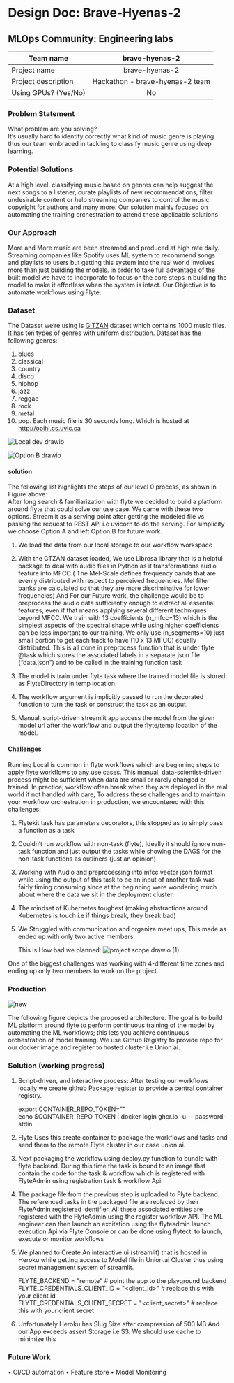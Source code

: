 # Design Doc: Brave-Hyenas-2
## MLOps Community: Engineering labs

| Team name           |      brave-hyenas-2                      |
|---------------------|:----------------------------------------:|
|Project name         |      brave-hyenas-2                      | 
| Project description |     Hackathon - brave-hyenas-2 team      |
|Using GPUs? (Yes/No) |  No                                      | 
  
  
 
### Problem Statement
What problem are you solving?  
It’s usually hard to identify correctly what kind of music genre is playing thus our team embraced in tackling to classify music genre using deep learning.  
   

### Potential Solutions
At a high level. classifying music based on genres can help suggest the next songs to a listener, curate playlists of new recommendations, filter undesirable content or help streaming companies to control the music copyright for authors and many more. Our solution mainly focused on automating the training orchestration to attend these applicable solutions  


### Our Approach 
More and More music are been streamed and produced at high rate daily. Streaming companies like Spotify uses ML system to recommend songs and playlists to users but getting this system into the real world involves more than just building the models. in order to take full advantage of the built model we have to incorporate to focus on the core steps in building the model to make it effortless when the system is intact. Our Objective is to automate workflows using Flyte.  


### Dataset 
The Dataset we’re using is [GITZAN](http://marsyas.info/downloads/datasets.html) dataset which contains 1000 music files. It has ten types of genres with uniform distribution. Dataset has the following genres:  
1. blues
2. classical
3. country
4. disco
5. hiphop
6. jazz
7. reggae
8. rock
9. metal
10. pop.
Each music file is 30 seconds long. Which is hosted at http://opihi.cs.uvic.ca  

![Local dev drawio](https://user-images.githubusercontent.com/85021780/160123749-2cbeacb6-324e-42aa-8bb3-0bef06cc132c.png) 
  
    
![Option B drawio](https://user-images.githubusercontent.com/85021780/160124164-539dc8f9-c1e8-4b54-90e8-c761e3f0cb7d.png) 
   
#### solution
The following list highlights the steps of our level 0 process, as shown in Figure above:  
After long search & familiarization with flyte we decided to build a platform around flyte that could solve our use case. We came with these two options. Streamlit as a serving point after getting the modeled file vs passing the request to REST API i.e uvicorn to do the serving. For simplicity we choose Option A and left Option B for future work.  
1.	We load the data from our local storage to our workflow workspace
2.	With the GTZAN dataset loaded, We use Librosa library that is a helpful package to deal with audio files in Python as it transformations audio feature into MFCC.( The Mel-Scale defines frequency bands that are evenly distributed with respect to perceived frequencies. Mel filter banks are calculated so that they are more discriminative for lower frequencies) And For our Future work, the challenge would be to preprocess the audio data sufficiently enough to extract all essential features, even if that means applying several different techniques beyond MFCC. We train with 13 coefficients (n_mfcc=13) which is the simplest aspects of the spectral shape while using higher coefficients can be less important to our training. We only use (n_segments=10) just small portion to get each track to have (10 x 13 MFCC) equally distributed. This is all done in preprocess function that is under flyte @task which stores the associated labels in a separate json file (“data.json”) and to be called in the training function task

3.	The model is train under flyte task where the trained model file is stored as FlyteDirectory in temp location.

4.	The workflow argument is implicitly passed to run the decorated function to turn the task or construct the task as an output.
5.	 Manual, script-driven streamlit app access the model from the given model url after the workflow and output the flyte/temp location of the model.  
  

#### Challenges
Running Local is common in flyte workflows which are beginning steps to apply flyte workflows to any use cases. This manual, data-scientist-driven process might be sufficient when data are small or rarely changed or trained. In practice, workflow often break when they are deployed in the real world if not handled with care, To address these challenges and to maintain your workflow orchestration in production, we encountered with this challenges:  
1.	Flytekit task has parameters decorators, this stopped as to simply pass a function as a task 
2.	Couldn’t run workflow with non-task (flyte), Ideally it should ignore non-task function and just output the tasks while showing the DAGS for the non-task functions as outliners (just an opinion) 
3.	Working with Audio and preprocessing into mfcc vector json format while using the output of this task to be an input of another task was fairly timing consuming since at the beginning were wondering much about where the data we sit in the deployment cluster.
4.	The mindset of Kubernetes toughest (making abstractions around Kubernetes is touch i.e if things break, they break bad)
5.	We Struggled with communication and organize meet ups, This made as ended up with only two active members.
    
    This is How bad we planned:
  ![project scope drawio (1)](https://user-images.githubusercontent.com/85021780/160130318-9322fb98-a295-4731-a461-a240d2b21844.png)  
  
  One of the biggest challenges was working with 4-different time zones and ending up only two members to work on the project.   
  
### Production


![new](https://user-images.githubusercontent.com/85021780/161294904-a4158856-0558-424f-9f07-85aef8f4b423.jpg)  


The following figure depicts the proposed architecture. The goal is to build ML platform around flyte to perform continuous training of the model by automating the ML workflows; this lets you achieve continuous orchestration of model training. We use Github Registry to provide repo for our docker image and register to hosted cluster i.e Union.ai.  
 
### Solution (working progress)
1.	Script-driven, and interactive process: After testing our workflows locally we create github Package register to provide a central container registry.
    
       export CONTAINER_REPO_TOKEN="<your-token>"  
       echo $CONTAINER_REPO_TOKEN | docker login ghcr.io -u <your-username> --     password-stdin

2.	Flyte Uses this create container to package the workflows and tasks and send them to the remote Flyte cluster in our case union.ai. 
3.	Next packaging the workflow using deploy.py function to bundle with flyte backend. During this time the task is bound to an image that contain the code for the task & workflow which is registered with FlyteAdmin using registration task & workflow Api.
4.	The package file from the previous step is uploaded to Flyte backend. The referenced tasks in the packaged file are replaced by their FlyteAdmin registered identifier. All these associated entities are registered with the FlyteAdmin using the register workflow API. The ML engineer can then launch an excitation using the flyteadmin launch execution Api via Flyte Console or can be done using flytectl to launch, execute or monitor workflows 
5.	We planned to Create An interactive ui (streamlit) that is hosted in Heroku while getting access to Model file in Union.ai Cluster thus using secret management system of streamlit.  

       FLYTE_BACKEND = "remote"  # point the app to the playground backend  
       FLYTE_CREDENTIALS_CLIENT_ID = "<client_id>"  # replace this with your client id  
       FLYTE_CREDENTIALS_CLIENT_SECRET = "<client_secret>"  # replace this with your client secret
6.	Unfortunately Heroku has Slug Size after compression of 500 MB And our App exceeds assert Storage i.e S3. We should use cache to minimize this

### Future Work
•	CI/CD automation
•	Feature store
•	Model Monitoring